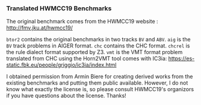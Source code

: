 ### Translated HWMCC19 Benchmarks 

The original benchmark comes from the HWMCC19 website : http://fmv.jku.at/hwmcc19/

`btor2` contains the original benchmarks in two tracks `BV` and `ABV`.
`aig` is the `BV` track problems in AIGER format.
`chc` contains the CHC format.
`chcrel` is the rule dialect format supported by Z3.
`vmt` is the VMT format problem translated from CHC using the Horn2VMT tool comes with IC3ia: https://es-static.fbk.eu/people/griggio/ic3ia/index.html

I obtained permission from Armin Biere for creating derived works from the existing benchmarks and putting them public available. However, I do not know what exactly the license is, so please consult HWMCC19's organizors if you have questions about the license. Thanks!



